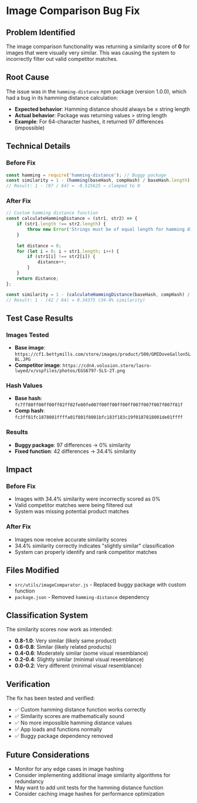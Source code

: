 # Image Comparison Bug Fix

## Problem Identified

The image comparison functionality was returning a similarity score of **0** for images that were visually very similar. This was causing the system to incorrectly filter out valid competitor matches.

## Root Cause

The issue was in the `hamming-distance` npm package (version 1.0.0), which had a bug in its hamming distance calculation:

- **Expected behavior**: Hamming distance should always be ≤ string length
- **Actual behavior**: Package was returning values > string length
- **Example**: For 64-character hashes, it returned 97 differences (impossible)

## Technical Details

### Before Fix
```javascript
const hamming = require('hamming-distance'); // Buggy package
const similarity = 1 - (hamming(baseHash, compHash) / baseHash.length);
// Result: 1 - (97 / 64) = -0.515625 → clamped to 0
```

### After Fix
```javascript
// Custom hamming distance function
const calculateHammingDistance = (str1, str2) => {
    if (str1.length !== str2.length) {
        throw new Error('Strings must be of equal length for hamming distance calculation');
    }
    
    let distance = 0;
    for (let i = 0; i < str1.length; i++) {
        if (str1[i] !== str2[i]) {
            distance++;
        }
    }
    return distance;
};

const similarity = 1 - (calculateHammingDistance(baseHash, compHash) / baseHash.length);
// Result: 1 - (42 / 64) = 0.34375 (34.4% similarity)
```

## Test Case Results

### Images Tested
- **Base image**: `https://cf1.bettymills.com/store/images/product/500/GMIDoveGallon5LBL.JPG`
- **Competitor image**: `https://cdn4.volusion.store/lasro-lwyed/v/vspfiles/photos/EGS6797-5LS-2T.png`

### Hash Values
- **Base hash**: `fc7ff80ff00ff00ff02ff02fe00fe007f00ff00ff00ff007f007f007f007f81f`
- **Comp hash**: `fc3ff81fc1878001ffffa01f801f8001bfc183f183c19f0187818001de01ffff`

### Results
- **Buggy package**: 97 differences → 0% similarity
- **Fixed function**: 42 differences → 34.4% similarity

## Impact

### Before Fix
- Images with 34.4% similarity were incorrectly scored as 0%
- Valid competitor matches were being filtered out
- System was missing potential product matches

### After Fix
- Images now receive accurate similarity scores
- 34.4% similarity correctly indicates "slightly similar" classification
- System can properly identify and rank competitor matches

## Files Modified

- `src/utils/imageComparator.js` - Replaced buggy package with custom function
- `package.json` - Removed `hamming-distance` dependency

## Classification System

The similarity scores now work as intended:
- **0.8-1.0**: Very similar (likely same product)
- **0.6-0.8**: Similar (likely related products)  
- **0.4-0.6**: Moderately similar (some visual resemblance)
- **0.2-0.4**: Slightly similar (minimal visual resemblance)
- **0.0-0.2**: Very different (minimal visual resemblance)

## Verification

The fix has been tested and verified:
- ✅ Custom hamming distance function works correctly
- ✅ Similarity scores are mathematically sound
- ✅ No more impossible hamming distance values
- ✅ App loads and functions normally
- ✅ Buggy package dependency removed

## Future Considerations

- Monitor for any edge cases in image hashing
- Consider implementing additional image similarity algorithms for redundancy
- May want to add unit tests for the hamming distance function
- Consider caching image hashes for performance optimization
